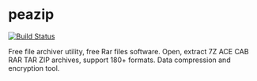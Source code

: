 # peazip

[![Build Status](https://travis-ci.org/UnitedRPMs/peazip.svg?branch=master)](https://travis-ci.org/UnitedRPMs/peazip)

Free file archiver utility, free Rar files software. Open, extract 7Z ACE CAB RAR TAR ZIP archives, support 180+ formats. Data compression and encryption tool.

